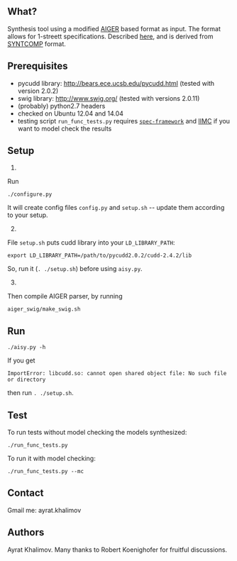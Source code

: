 ## What?

Synthesis tool using a modified [AIGER][AIGER] based format as input.
The format allows for 1-streett specifications.
Described [here][spec-framework], and is derived from 
[SYNTCOMP][SYNTCOMP] format.


## Prerequisites

  - pycudd library: http://bears.ece.ucsb.edu/pycudd.html
    (tested with version 2.0.2)
  - swig library: http://www.swig.org/
    (tested with versions 2.0.11)
  - (probably) python2.7 headers
  - checked on Ubuntu 12.04 and 14.04
  - testing script `run_func_tests.py` requires 
    [`spec-framework`][spec-framework] 
    and [IIMC][IIMC] if you want to model check the results

## Setup

1.
Run

    ./configure.py

It will create config files `config.py` and `setup.sh` 
-- update them according to your setup.

2.
File `setup.sh` puts cudd library into your `LD_LIBRARY_PATH`:

    export LD_LIBRARY_PATH=/path/to/pycudd2.0.2/cudd-2.4.2/lib

So, run it (`. ./setup.sh`) before using `aisy.py`.

3.
Then compile AIGER parser, by running

    aiger_swig/make_swig.sh


## Run

    ./aisy.py -h

If you get 

`ImportError: libcudd.so: cannot open shared object file: No such file or directory`

then run `. ./setup.sh`.


## Test
To run tests without model checking the models synthesized:

    ./run_func_tests.py

To run it with model checking:

    ./run_func_tests.py --mc


## Contact
Gmail me: ayrat.khalimov


## Authors
Ayrat Khalimov.
Many thanks to Robert Koenighofer for fruitful discussions.


[IIMC]: http://ecee.colorado.edu/wpmu/iimc/
[spec-framework]: https://github.com/5nizza/spec-framework
[AIGER]: http://ecee.colorado.edu/wpmu/iimc/
[SYNTCOMP]: http://arxiv.org/abs/1405.5793
